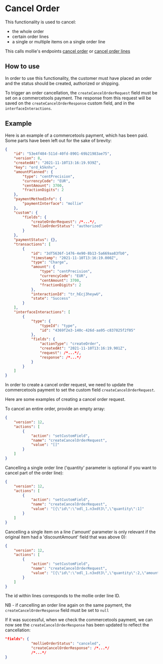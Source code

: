 # Cancel Order

This functionality is used to cancel:

- the whole order
- certain order lines
- a single or multiple items on a single order line

This calls mollie's endpoints [cancel order](https://docs.mollie.com/reference/v2/orders-api/cancel-order) or [cancel order lines](https://docs.mollie.com/reference/v2/orders-api/cancel-order-lines)

## How to use

In order to use this functionality, the customer must have placed an order and the status should be created, authorized or shipping.

To trigger an order cancellation, the `createCancelOrderRequest` field must be set on a commercetools payment. The response from this request will be saved on the `createCancelOrderResponse` custom field, and in the `interfaceInteractions`.

## Example

Here is an example of a commercetools payment, which has been paid. Some parts have been left out for the sake of brevity:

```json
{
    "id": "53e4f484-511d-40fd-8901-69b21983ae75",
    "version": 8,
    "createdAt": "2021-11-10T13:16:19.939Z",
    "key": "ord_k5knhv",
    "amountPlanned": {
        "type": "centPrecision",
        "currencyCode": "EUR",
        "centAmount": 3700,
        "fractionDigits": 2
    },
    "paymentMethodInfo": {
        "paymentInterface": "mollie"
    },
    "custom": {
        "fields": {
            "createOrderRequest": /*...*/,
            "mollieOrderStatus": "authorized"
        }
    },
    "paymentStatus": {},
    "transactions": [
        {
            "id": "3df5636f-1476-4e90-8b13-5a669aa83fb0",
            "timestamp": "2021-11-10T13:16:19.000Z",
            "type": "Charge",
            "amount": {
                "type": "centPrecision",
                "currencyCode": "EUR",
                "centAmount": 3700,
                "fractionDigits": 2
            },
            "interactionId": "tr_hEcj3heywU",
            "state": "Success"
        }
    ],
    "interfaceInteractions": [
        {
            "type": {
                "typeId": "type",
                "id": "4369f2e3-140c-426d-aa95-c837825f2f05"
            },
            "fields": {
                "actionType": "createOrder",
                "createdAt": "2021-11-10T13:16:19.901Z",
                "request": /*...*/,
                "response": /*...*/
            }
        }
    ]
}
```

In order to create a cancel order request, we need to update the commercetools payment to set the custom field `createCancelOrderRequest`.

Here are some examples of creating a cancel order request.

To cancel an entire order, provide an empty array:

```json
{
    "version": 12,
    "actions": [
        {
            "action": "setCustomField",
            "name": "createCancelOrderRequest",
            "value": "[]"
        }
    ]
}
```

Cancelling a single order line ('quantity' parameter is optional if you want to cancel part of the order line):

```json
{
    "version": 12,
    "actions": [
        {
            "action": "setCustomField",
            "name": "createCancelOrderRequest",
            "value": "[{\"id\":\"odl_1.n3xdt3\",\"quantity\":1]"
        }
    ]
}
```

Cancelling a single item on a line ('amount' parameter is only relevant if the original item had a 'discountAmount' field that was above 0):

```json
{
    "version": 12,
    "actions": [
        {
            "action": "setCustomField",
            "name": "createCancelOrderRequest",
            "value": "[{\"id\":\"odl_1.n3xdt3\",\"quantity\":2,\"amount\":{\"currencyCode\":\"EUR\",\"centAmount\":1430,\"fractionDigits\":2}}]"
        }
    ]
}
```

The id within lines corresponds to the mollie order line ID.

NB - if cancelling an order line again on the same payment, the `createCancelOrderResponse` field must be set to `null`

If it was successful, when we check the commercetools payment, we can now see the `createCancelOrderResponse` has been updated to reflect the cancellation:

```json
"fields": {
            "mollieOrderStatus": "canceled",
            "createCancelOrderResponse": /*...*/
            /*...*/
}
```
